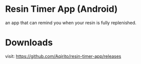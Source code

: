 ﻿# Resin Timer App (Android)
an app that can remind you when your resin is fully replenished.


# Downloads
visit: https://github.com/Aqirito/resin-timer-app/releases
